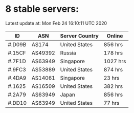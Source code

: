 # 8 stable servers:

Latest update at: Mon Feb 24 16:10:11 UTC 2020

| ID | ASN | Server Country | Online |
| -- | --- | -------------- | ------ |
| #.D09B | AS174 | United States | 856 hrs |
| #.15CF | AS49392 | Russia | 178 hrs |
| #.7F1D | AS63949 | Singapore | 1027 hrs |
| #.9FC3 | AS53889 | United States | 874 hrs |
| #.4DA9 | AS14061 | Singapore | 23 hrs |
| #.1625 | AS16509 | United States | 382 hrs |
| #.2A79 | AS63949 | Japan | 856 hrs |
| #.DD10 | AS63949 | United States | 77 hrs |

